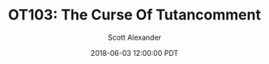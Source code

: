 ---
layout: podcast
title: "OT103: The Curse Of Tutancomment"
author: Scott Alexander
description: https://slatestarcodex.com/2018/06/03/ot103-the-curse-of-tutancomment/
date: 2018-06-03 12:00:00 PDT
length: 395636
duration: 99
guid: ot103-the-curse-of-tutancomment
---